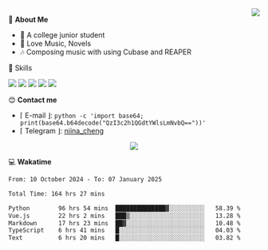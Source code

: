 <a href="#">
    <img align="right" src="https://github-readme-stats-tau-lilac-25.vercel.app/api?username=irorange27&count_private=true&show_icons=true&theme=transparent" />
</a>

💭 **About Me**

- 🏫 A college junior student
- 🍕 Love Music, Novels
- 🎶 Composing music with using Cubase and REAPER


🚀 Skills

![](https://img.shields.io/badge/-python-3e74a2?style=for-the-badge&logo=Python&logoColor=fff
)
![](https://img.shields.io/badge/-javascript-f0db4f?style=for-the-badge&logo=JavaScript&logoColor=fff
)
![](https://img.shields.io/badge/-vue3-41b883?style=for-the-badge&logo=Vue.js&logoColor=fff
)
![](https://img.shields.io/badge/-docker-2496ed?style=for-the-badge&logo=Docker&logoColor=fff
)
![](https://img.shields.io/badge/-linux-000000?style=for-the-badge&logo=Linux&logoColor=fff&color=000
)

😊 **Contact me**

- ⌈ E-mail ⌋: `python -c 'import base64; print(base64.b64decode("QzI3c2h1QGdtYWlsLmNvbQ=="))'`
- ⌈ Telegram ⌋: [niina_cheng](https://t.me/niina_cheng)

</p>
    <p align="center">
    <img src="https://profile-counter.glitch.me/{irorange27}/count.svg" />
</p>

💻 **Wakatime**

<!--START_SECTION:waka-->

```txt
From: 10 October 2024 - To: 07 January 2025

Total Time: 164 hrs 27 mins

Python        96 hrs 54 mins  ██████████████▓░░░░░░░░░░   58.39 %
Vue.js        22 hrs 2 mins   ███▒░░░░░░░░░░░░░░░░░░░░░   13.28 %
Markdown      17 hrs 23 mins  ██▓░░░░░░░░░░░░░░░░░░░░░░   10.48 %
TypeScript    6 hrs 41 mins   █░░░░░░░░░░░░░░░░░░░░░░░░   04.03 %
Text          6 hrs 20 mins   █░░░░░░░░░░░░░░░░░░░░░░░░   03.82 %
```

<!--END_SECTION:waka-->
